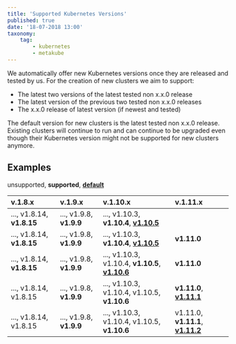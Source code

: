 ```yaml
---
title: 'Supported Kubernetes Versions'
published: true
date: '18-07-2018 13:00'
taxonomy:
    tag:
        - kubernetes
        - metakube
---
```


We automatically offer new Kubernetes versions once they are released and tested by us. For the creation of new clusters we aim to support:

* The latest two versions of the latest tested non x.x.0 release
* The latest version of the previous two tested non x.x.0 releases
* The x.x.0 release of latest version (if newest and tested)

The default version for new clusters is the latest tested non x.x.0 release. Existing clusters will continue to run and can continue to be upgraded even though their Kubernetes version might not be supported for new clusters anymore.

## Examples

unsupported, **supported**, **<u>default</u>**

| v.1.8.x | v.1.9.x | v.1.10.x | v.1.11.x |
| :----- | :----- | :----- | :----- |
| ..., v1.8.14, **v1.8.15** | ..., v1.9.8, **v1.9.9** | ..., v1.10.3, **v1.10.4**, **<u>v1.10.5</u>** | |
| ..., v1.8.14, **v1.8.15** | ..., v1.9.8, **v1.9.9** | ..., v1.10.3, **v1.10.4**, **<u>v1.10.5</u>** | **v1.11.0** |
| ..., v1.8.14, **v1.8.15** | ..., v1.9.8, **v1.9.9** | ..., v1.10.3, v1.10.4, **v1.10.5**, **<u>v1.10.6</u>** | **v1.11.0** |
| ..., v1.8.14, v1.8.15 | ..., v1.9.8, **v1.9.9** | ..., v1.10.3, v1.10.4, v1.10.5, **v1.10.6** | **v1.11.0**, **<u>v1.11.1</u>**          |
| ..., v1.8.14, v1.8.15 | ..., v1.9.8, **v1.9.9** | ..., v1.10.3, v1.10.4, v1.10.5, **v1.10.6** | v1.11.0, **v1.11.1**, **<u>v1.11.2</u>** |
